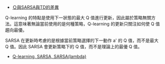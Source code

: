 

* [Ｑ與SARSA與TD的差異](https://chatgpt.com/c/672adadf-1214-8012-9eef-16985976a352)

Q-learning 的特點是使用下一狀態的最大 Q 值進行更新，因此屬於策略無關方法。這意味著無論當前使用的是何種策略，Q-learning 的更新只關注如何使 Q 值趨向最優。


SARSA 在更新時考慮的是根據當前策略選擇的下一動作 a' 的 Q 值，而不是最大 Q 值。因此 SARSA 會更新策略下的 Q 值，而不是理論上的最優 Q 值。

* [Q-learning, SARSA, SARSA(lambda)](https://chatgpt.com/c/672da875-6be4-8012-a637-d81121396dae)
